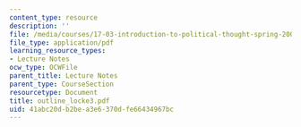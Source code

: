 ```yaml
---
content_type: resource
description: ''
file: /media/courses/17-03-introduction-to-political-thought-spring-2004/41abc20db2bea3e6370dfe66434967bc_outline_locke3.pdf
file_type: application/pdf
learning_resource_types:
- Lecture Notes
ocw_type: OCWFile
parent_title: Lecture Notes
parent_type: CourseSection
resourcetype: Document
title: outline_locke3.pdf
uid: 41abc20d-b2be-a3e6-370d-fe66434967bc
---
```

